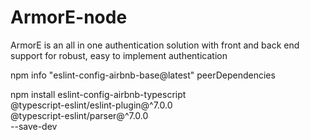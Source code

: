 # ArmorE-node
ArmorE is an all in one authentication solution with front and back end support for robust, easy to implement authentication 

npm info "eslint-config-airbnb-base@latest" peerDependencies

npm install eslint-config-airbnb-typescript \
            @typescript-eslint/eslint-plugin@^7.0.0 \
            @typescript-eslint/parser@^7.0.0 \
            --save-dev